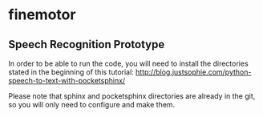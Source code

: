 # finemotor


## Speech Recognition Prototype

In order to be able to run the code, you will need to install the directories stated in the beginning of this tutorial: http://blog.justsophie.com/python-speech-to-text-with-pocketsphinx/

Please note that sphinx and pocketsphinx directories are already in the git, so you will only need to configure and make them.
